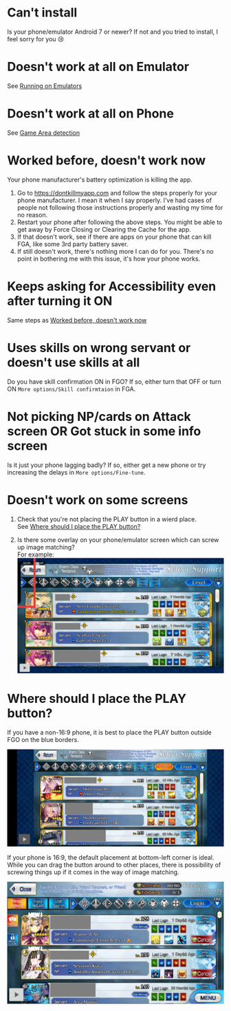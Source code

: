 # Can't install

Is your phone/emulator Android 7 or newer? If not and you tried to install, I feel sorry for you :cry:

# Doesn't work at all on Emulator

See [Running on Emulators](Running-on-Emulators)

# Doesn't work at all on Phone

See [Game Area detection](Game-Area-detection)

# Worked before, doesn't work now

Your phone manufacturer's battery optimization is killing the app.

1. Go to https://dontkillmyapp.com and follow the steps properly for your phone manufacturer.
   I mean it when I say properly. I've had cases of people not following those instructions properly and wasting my time for no reason.
2. Restart your phone after following the above steps. You might be able to get away by Force Closing or Clearing the Cache for the app.
3. If that doesn't work, see if there are apps on your phone that can kill FGA, like some 3rd party battery saver.
4. If still doesn't work, there's nothing more I can do for you. There's no point in bothering me with this issue, it's how your phone works.

# Keeps asking for Accessibility even after turning it ON

Same steps as [Worked before, doesn't work now](#worked-before-doesnt-work-now)

# Uses skills on wrong servant or doesn't use skills at all

Do you have skill confirmation ON in FGO?
If so, either turn that OFF or turn ON `More options/Skill confirmtaion` in FGA.

# Not picking NP/cards on Attack screen OR Got stuck in some info screen

Is it just your phone lagging badly? If so, either get a new phone or try increasing the delays in `More options/Fine-tune`.

# Doesn't work on some screens

1. Check that you're not placing the PLAY button in a wierd place.  
   See [Where should I place the PLAY button?](#where-should-i-place-the-play-button)

2. Is there some overlay on your phone/emulator screen which can screw up image matching?  
   For example:
   ![overlay](img/overlay.jpg)

# Where should I place the PLAY button?

If you have a non-16:9 phone, it is best to place the PLAY button outside FGO on the blue borders.

![outside](img/outside.jpg)

If your phone is 16:9, the default placement at bottom-left corner is ideal. While you can drag the button around to other places, there is possibility of screwing things up if it comes in the way of image matching.

![inside](img/inside.jpg)